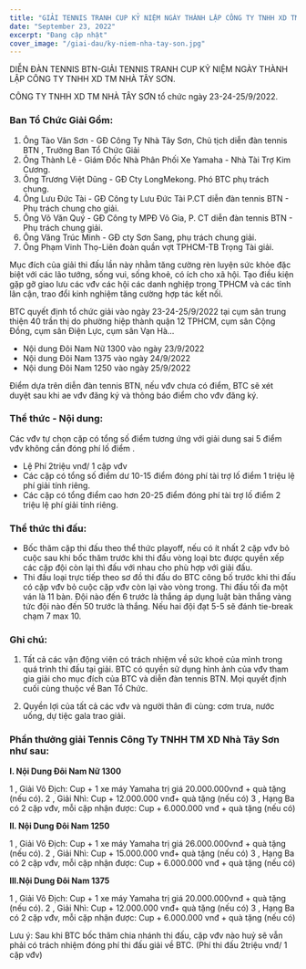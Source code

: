 ```yaml
---
title: "GIẢI TENNIS TRANH CUP KỶ NIỆM NGÀY THÀNH LẬP CÔNG TY TNHH XD TM NHÀ TÂY SƠN"
date: "September 23, 2022"
excerpt: "Đang cập nhật"
cover_image: "/giai-dau/ky-niem-nha-tay-son.jpg"
---
```


DIỄN ĐÀN TENNIS BTN-GIẢI TENNIS TRANH CUP KỶ NIỆM NGÀY THÀNH LẬP CÔNG TY TNHH XD TM NHÀ TÂY SƠN.

CÔNG TY TNHH XD TM NHÀ TÂY SƠN tổ chức ngày 23-24-25/9/2022.

### Ban Tổ Chức Giải Gồm:

1. Ông Tào Văn Sơn - GĐ Công Ty Nhà Tây Sơn, Chủ tịch diễn đàn tennis BTN , Trưởng Ban Tổ Chức Giải
2. Ông Thành Lê - Giám Đốc Nhà Phân Phối Xe Yamaha - Nhà Tài Trợ Kim Cương.
3. Ông Trương Việt Dũng - GĐ Cty LongMekong. Phó BTC phụ trách chung.
4. Ông Lưu Đức Tài - GĐ Công ty Lưu Đức Tài P.CT diễn đàn tennis BTN - Phụ trách chung cho giải.
5. Ông Võ Văn Quý - GĐ Công ty MPĐ Võ Gia, P. CT diễn đàn tennis BTN - Phụ trách chung giải.
6. Ông Văng Trúc Minh - GĐ cty Sơn Sang, phụ trách chung giải.
7. Ông Phạm Vinh Thọ-Liên đoàn quần vợt TPHCM-TB Trọng Tài giải.

Mục đích của giải thi đấu lần này nhằm tăng cường rèn luyện sức khỏe đặc biệt với các lão tướng, sống vui, sống khoẻ, có ích cho xã hội.
Tạo điều kiện gặp gỡ giao lưu các vđv các hội các danh nghiệp trong TPHCM và các tỉnh lân cận, trao đổi kinh nghiệm tăng cường hợp tác kết nối.

BTC quyết định tổ chức giải vào ngày 23-24-25/9/2022 tại cụm sân trung thiện 40 trần thị do phường hiệp thành quận 12 TPHCM, cụm sân Cộng Đồng, cụm sân Điện Lực, cụm sân Vạn Hà...

- Nội dung Đôi Nam Nữ 1300 vào ngày 23/9/2022
- Nội dung Đôi Nam 1375 vào ngày 24/9/2022
- Nội dung Đôi Nam 1250 vào ngày 25/9/2022

Điểm dựa trên diễn đàn tennis BTN, nếu vđv chưa có điểm, BTC sẽ xét duyệt sau khi ae vđv đăng ký và thông báo điểm cho vđv đăng ký.

### Thể thức - Nội dung:

Các vđv tự chọn cặp có tổng số điểm tương ứng với giải dung sai 5 điểm vđv không cần đóng phí lố điểm .

- Lệ Phí 2triệu vnđ/ 1 cặp vđv
- Các cặp có tổng số điểm dư 10-15 điểm đóng phí tài trợ lố điểm 1 triệu lệ phí giải tính riêng.
- Các cặp có tổng điểm cao hơn 20-25 điểm đóng phí tài trợ lố điểm 2 triệu lệ phí giải tính riêng.

### Thể thức thi đấu:

- Bốc thăm cặp thi đấu theo thể thức playoff, nếu có ít nhất 2 cặp vđv bỏ cuộc sau khi bốc thăm trước khi thi đấu vòng loại btc được quyền xếp các cặp đội còn lại thì đấu với nhau cho phù hợp với giải đấu.
- Thi đấu loại trực tiếp theo sơ đồ thi đấu do BTC công bố trước khi thi đấu có cặp vđv bỏ cuộc cặp vđv còn lại vào vòng trong. Thi đấu tối đa một ván là 11 bàn. Đội nào đến 6 trước là thắng áp dụng luật bàn thắng vàng tức đội nào đến 50 trước là thắng. Nếu hai đội đạt 5-5 sẽ đánh tie-break chạm 7 max 10.

### Ghi chú:

1. Tất cả các vận động viên có trách nhiệm về sức khoẻ của mình trong quá trình thi đấu tại giải. BTC có quyền sử dụng hình ảnh của vđv tham gia giải cho mục đích của BTC và diễn đàn tennis BTN. Mọi quyết định cuối cùng thuộc về Ban Tổ Chức.

2. Quyền lợi của tất cả các vđv và người thân đi cùng: cơm trưa, nước uống, dự tiệc gala trao giải.

### Phần thưởng giải Tennis Công Ty TNHH TM XD Nhà Tây Sơn như sau:

**I. Nội Dung Đôi Nam Nữ 1300**

1 , Giải Vô Địch: Cup + 1 xe máy Yamaha trị giá 20.000.000vnđ + quà tặng (nếu có).
2 , Giải Nhì: Cup + 12.000.000 vnđ+ quà tặng (nếu có)
3 , Hạng Ba có 2 cặp vđv, mỗi cặp nhận được: Cup + 6.000.000 vnđ + quà tặng (nếu có)

**II. Nội Dung Đôi Nam 1250**

1 , Giải Vô Địch: Cup + 1 xe máy Yamaha trị giá 26.000.000vnđ + quà tặng (nếu có).
2 , Giải Nhì: Cup + 15.000.000 vnđ+ quà tặng (nếu có)
3 , Hạng Ba có 2 cặp vđv, mỗi cặp nhận được: Cup + 6.000.000 vnđ + quà tặng (nếu có)

**III.Nội Dung Đôi Nam 1375**

1 , Giải Vô Địch: Cup + 1 xe máy Yamaha trị giá 20.000.000vnđ + quà tặng (nếu có).
2 , Giải Nhì: Cup + 12.000.000 vnđ+ quà tặng (nếu có)
3 , Hạng Ba có 2 cặp vđv, mỗi cặp nhận được: Cup + 6.000.000 vnđ + quà tặng (nếu có)

Lưu ý: Sau khi BTC bốc thăm chia nhánh thi đấu, cặp vđv nào huỷ sẽ vẫn phải có trách nhiệm đóng phí thi đấu giải về BTC.
(Phí thi đấu 2triệu vnđ/ 1 cặp vđv)
